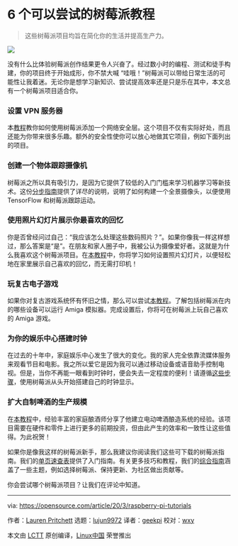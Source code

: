 [#]: collector: (lujun9972)
[#]: translator: (geekpi)
[#]: reviewer: (wxy)
[#]: publisher: (wxy)
[#]: url: (https://linux.cn/article-12005-1.html)
[#]: subject: (6 Raspberry Pi tutorials to try out)
[#]: via: (https://opensource.com/article/20/3/raspberry-pi-tutorials)
[#]: author: (Lauren Pritchett https://opensource.com/users/lauren-pritchett)

6 个可以尝试的树莓派教程
======

> 这些树莓派项目均旨在简化你的生活并提高生产力。

![](https://img.linux.net.cn/data/attachment/album/202003/17/142619e7jbh7dj5448nf1i.jpg)

没有什么比体验树莓派创作结果更令人兴奋了。经过数小时的编程、测试和徒手构建，你的项目终于开始成形，你不禁大喊 “哇哦！”树莓派可以带给日常生活的可能性让我着迷。无论你是想学习新知识、尝试提高效率还是只是乐在其中，本文总有一个树莓派项目适合你。

### 设置 VPN 服务器

本[教程][2]教你如何使用树莓派添加一个网络安全层。这个项目不仅有实际好处，而且还能为你带来很多乐趣。额外的安全性使你可以放心地做其它项目，例如下面列出的项目。

### 创建一个物体跟踪摄像机

树莓派之所以具有吸引力，是因为它提供了较低的入门门槛来学习机器学习等新技术。这份[分步指南][3]提供了详尽的说明，说明了如何构建一个全景摄像头，以便使用 TensorFlow 和树莓派跟踪运动。

### 使用照片幻灯片展示你最喜欢的回忆

你是否曾经问过自己：“我应该怎么处理这些数码照片？”。如果你像我一样这样想过，那么答案是“是”。在朋友和家人圈子中，我被公认为摄像爱好者。这就是为什么我喜欢这个树莓派项目。在[本教程][4]中，你将学习如何设置照片幻灯片，以便轻松地在家里展示自己喜欢的回忆，而无需打印机！

### 玩复古电子游戏

如果你对复古游戏系统怀有怀旧之情，那么可以尝试[本教程][5]。了解包括树莓派在内的哪些设备可以运行 Amiga 模拟器。完成设置后，你将可在树莓派上玩自己喜欢的 Amiga 游戏。

### 为你的娱乐中心搭建时钟

在过去的十年中，家庭娱乐中心发生了很大的变化。我的家人完全依靠流媒体服务来观看节目和电影。我之所以爱它是因为我可以通过移动设备或语音助手控制电视。但是，当你不再能一眼看到时钟时，便会失去一定程度的便利！请遵循[这些步骤][6]，使用树莓派从头开始搭建自己的时钟显示。

### 扩大自制啤酒的生产规模

在[本教程][7]中，经验丰富的家庭酿酒师分享了他建立电动啤酒酿造系统的经验。该项目需要在硬件和零件上进行更多的前期投资，但由此产生的效率和一致性让这些值得。为此祝贺！

如果你是像我这样的树莓派新手，那么我建议你阅读我们这些可下载的树莓派指南。我们的[单页速查表][8]提供了入门指南。有关更多技巧和教程，我们的[综合指南][9]涵盖了一些主题，例如选择树莓派、保持更新、为社区做出贡献等。

你会尝试哪个树莓派项目？让我们在评论中知道。

--------------------------------------------------------------------------------

via: https://opensource.com/article/20/3/raspberry-pi-tutorials

作者：[Lauren Pritchett][a]
选题：[lujun9972][b]
译者：[geekpi](https://github.com/geekpi)
校对：[wxy](https://github.com/wxy)

本文由 [LCTT](https://github.com/LCTT/TranslateProject) 原创编译，[Linux中国](https://linux.cn/) 荣誉推出

[a]: https://opensource.com/users/lauren-pritchett
[b]: https://github.com/lujun9972
[1]: https://opensource.com/sites/default/files/styles/image-full-size/public/lead-images/raspberrypi_cartoon.png?itok=m3TcBONJ (Cartoon graphic of Raspberry Pi board)
[2]: https://opensource.com/article/19/6/raspberry-pi-vpn-server
[3]: https://opensource.com/article/20/1/object-tracking-camera-raspberry-pi
[4]: https://opensource.com/article/19/2/wifi-picture-frame-raspberry-pi
[5]: https://opensource.com/article/19/3/amiga-raspberry-pi
[6]: https://opensource.com/article/17/7/raspberry-pi-clock
[7]: https://opensource.com/article/17/7/brewing-beer-python-and-raspberry-pi
[8]: https://opensource.com/downloads/getting-started-raspberry-pi-cheat-sheet
[9]: https://opensource.com/downloads/raspberry-pi-guide
